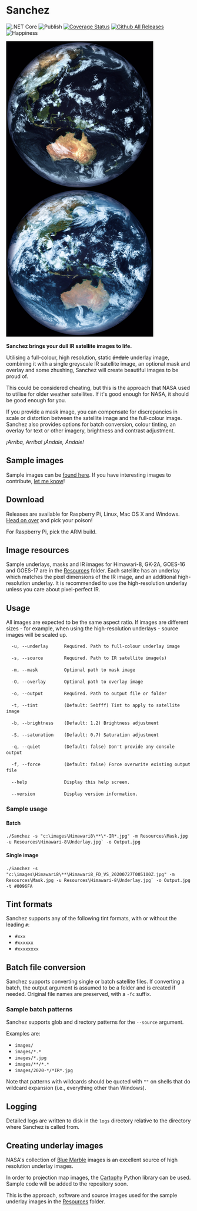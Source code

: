 ﻿# Sanchez

![.NET Core](https://github.com/nullpainter/sanchez/workflows/.NET%20Core/badge.svg)
![Publish](https://github.com/nullpainter/sanchez/workflows/Publish/badge.svg)
[![Coverage Status](https://coveralls.io/repos/github/nullpainter/sanchez/badge.svg?branch=master)](https://coveralls.io/github/nullpainter/sanchez?branch=master)
[![Github All Releases](https://img.shields.io/github/downloads/nullpainter/sanchez/total.svg)]()
![Happiness](https://img.shields.io/badge/happiness-100%25-orange)

<img src="Documentation/sample-output-h.jpg" width="400" title="Himawari 8" align="left"> 
<img src="Documentation/sample-output-gk.jpg" width="400" title="GK-2A">

**Sanchez brings your dull IR satellite images to life.**

Utilising a full-colour, high resolution, static ~~ándale~~ underlay image, combining it with a single greyscale IR satellite image, an optional mask and overlay and some zhushing, Sanchez will create beautiful images to be proud of.

This could be considered cheating, but this is the approach that NASA used to utilise for older weather satellites. If it's good enough for NASA, it should be good enough for you.

If you provide a mask image, you can compensate for discrepancies in scale or distortion between the satellite image and the full-colour image. Sanchez also provides options for batch conversion, colour tinting, an overlay for text or other imagery, brightness and contrast adjustment.

_¡Arriba, Arriba! ¡Ándale, Ándale!_

## Sample images

Sample images can be [found here](https://github.com/nullpainter/sanchez/wiki/Sample-images). If you have interesting images to contribute, [let me know](https://github.com/nullpainter/sanchez/issues/new?assignees=nullpainter&labels=&template=sample-image.md&title=)!

## Download

Releases are available for Raspberry Pi, Linux, Mac OS X and Windows. [Head on over](https://github.com/nullpainter/sanchez/releases) and pick your poison!

For Raspberry Pi, pick the ARM build.

## Image resources

Sample underlays, masks and IR images for Himawari-8, GK-2A, GOES-16 and GOES-17 are in the [Resources](Sanchez/Resources) folder. Each satellite has an underlay which matches the pixel dimensions of the IR image, and an additional high-resolution underlay. It is recommended to use the high-resolution underlay unless you care about pixel-perfect IR.

## Usage

All images are expected to be the same aspect ratio. If images are different sizes - for example, when using the high-resolution underlays - source images will be scaled up.

```
  -u, --underlay      Required. Path to full-colour underlay image

  -s, --source        Required. Path to IR satellite image(s)

  -m, --mask          Optional path to mask image

  -O, --overlay       Optional path to overlay image

  -o, --output        Required. Path to output file or folder

  -t, --tint          (Default: 5ebfff) Tint to apply to satellite image

  -b, --brightness    (Default: 1.2) Brightness adjustment

  -S, --saturation    (Default: 0.7) Saturation adjustment

  -q, --quiet         (Default: false) Don't provide any console output

  -f, --force         (Default: false) Force overwrite existing output file

  --help              Display this help screen.

  --version           Display version information.

```

### Sample usage

#### Batch

```
./Sanchez -s "c:\images\Himawari8\**\*-IR*.jpg" -m Resources\Mask.jpg -u Resources\Himawari-8\Underlay.jpg` -o Output.jpg
```

#### Single image

```
./Sanchez -s "c:\images\Himawari8\**\Himawari8_FD_VS_20200727T005100Z.jpg" -m Resources\Mask.jpg -u Resources\Himawari-8\Underlay.jpg` -o Output.jpg -t #0096FA
```

## Tint formats

Sanchez supports any of the following tint formats, with or without the leading `#`:

- `#xxx`
- `#xxxxxx`
- `#xxxxxxxx`

## Batch file conversion

Sanchez supports converting single or batch satellite files. If converting a batch, the output argument is assumed to be a folder and is created if needed. Original file names are preserved, with a `-fc` suffix.

### Sample batch patterns

Sanchez supports glob and directory patterns for the `--source` argument.

Examples are:

- `images/`
- `images/*.*`
- `images/*.jpg`
- `images/**/*.*`
- `images/2020-*/*IR*.jpg`

Note that patterns with wildcards should be quoted with `""` on shells that do wildcard expansion (i.e., everything other than Windows).

## Logging

Detailed logs are written to disk in the `logs` directory relative to the directory where Sanchez is called from.

## Creating underlay images

NASA's collection of [Blue Marble](https://visibleearth.nasa.gov/collection/1484/blue-marble) images is an excellent source of high resolution underlay images.

In order to projection map images, the [Cartophy](https://scitools.org.uk/cartopy/docs/latest/) Python library can be used. Sample code will be added to the repository soon.

This is the approach, software and source images used for the sample underlay images in the [Resources](Sanchez/Resources) folder.
